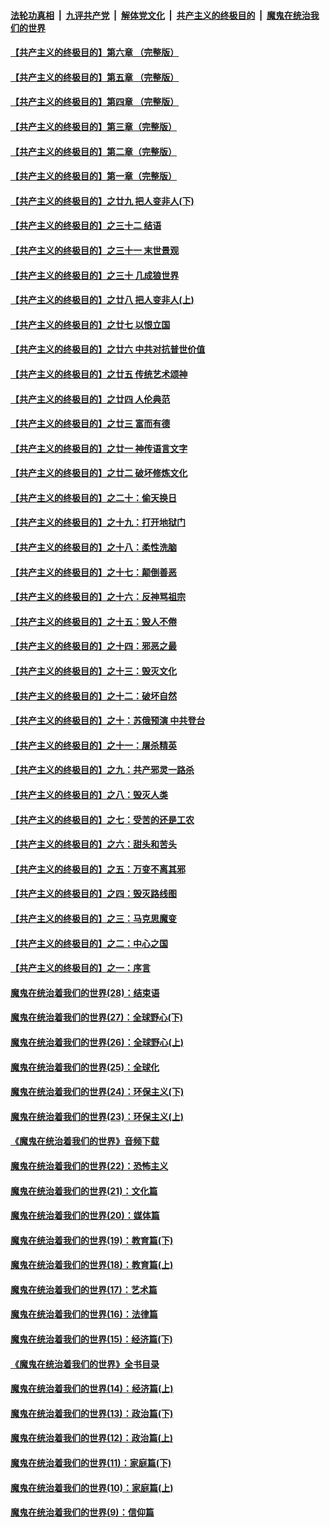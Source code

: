 ####  [法轮功真相](../../../../basic/blob/master/README.md?t=08262052) &nbsp;|&nbsp; [九评共产党](../../../../9ping.md/blob/master/README.md?t=08262052) &nbsp;|&nbsp; [解体党文化](../../../../jtdwh.md/blob/master/README.md?t=08262052)  &nbsp;|&nbsp; [共产主义的终极目的](../../../../gczydzjmd.md/blob/master/README.md?t=08262052) &nbsp;|&nbsp; [魔鬼在统治我们的世界](../../../../mgztzwmdsj.md/blob/master/README.md?t=08262052) 

#### [【共产主义的终极目的】第六章 （完整版）](../pages/nsc422/n11428913.md?t=08262052) 

#### [【共产主义的终极目的】第五章 （完整版）](../pages/nsc422/n11428912.md?t=08262052) 

#### [【共产主义的终极目的】第四章 （完整版）](../pages/nsc422/n11428907.md?t=08262052) 

#### [【共产主义的终极目的】第三章（完整版）](../pages/nsc422/n11428848.md?t=08262052) 

#### [【共产主义的终极目的】第二章（完整版）](../pages/nsc422/n11428831.md?t=08262052) 

#### [【共产主义的终极目的】第一章（完整版）](../pages/nsc422/n11417651.md?t=08262052) 

#### [【共产主义的终极目的】之廿九 把人变非人(下)](../pages/nsc422/n11344140.md?t=08262052) 

#### [【共产主义的终极目的】之三十二 结语](../pages/nsc422/n11360535.md?t=08262052) 

#### [【共产主义的终极目的】之三十一 末世景观](../pages/nsc422/n11351129.md?t=08262052) 

#### [【共产主义的终极目的】之三十 几成狼世界](../pages/nsc422/n11348280.md?t=08262052) 

#### [【共产主义的终极目的】之廿八 把人变非人(上)](../pages/nsc422/n11340492.md?t=08262052) 

#### [【共产主义的终极目的】之廿七 以恨立国](../pages/nsc422/n11336944.md?t=08262052) 

#### [【共产主义的终极目的】之廿六 中共对抗普世价值](../pages/nsc422/n11324785.md?t=08262052) 

#### [【共产主义的终极目的】之廿五 传统艺术颂神](../pages/nsc422/n11296396.md?t=08262052) 

#### [【共产主义的终极目的】之廿四 人伦典范](../pages/nsc422/n11296397.md?t=08262052) 

#### [【共产主义的终极目的】之廿三 富而有德](../pages/nsc422/n11283598.md?t=08262052) 

#### [【共产主义的终极目的】之廿一 神传语言文字](../pages/nsc422/n11263265.md?t=08262052) 

#### [【共产主义的终极目的】之廿二 破坏修炼文化](../pages/nsc422/n11245728.md?t=08262052) 

#### [【共产主义的终极目的】之二十：偷天换日](../pages/nsc422/n11238846.md?t=08262052) 

#### [【共产主义的终极目的】之十九：打开地狱门](../pages/nsc422/n11206376.md?t=08262052) 

#### [【共产主义的终极目的】之十八：柔性洗脑](../pages/nsc422/n11199994.md?t=08262052) 

#### [【共产主义的终极目的】之十七：颠倒善恶](../pages/nsc422/n11179782.md?t=08262052) 

#### [【共产主义的终极目的】之十六：反神骂祖宗](../pages/nsc422/n11166798.md?t=08262052) 

#### [【共产主义的终极目的】之十五：毁人不倦](../pages/nsc422/n11166792.md?t=08262052) 

#### [【共产主义的终极目的】之十四：邪恶之最](../pages/nsc422/n11150249.md?t=08262052) 

#### [【共产主义的终极目的】之十三：毁灭文化](../pages/nsc422/n11135227.md?t=08262052) 

#### [【共产主义的终极目的】之十二：破坏自然](../pages/nsc422/n11135214.md?t=08262052) 

#### [【共产主义的终极目的】之十：苏俄预演 中共登台](../pages/nsc422/n11118424.md?t=08262052) 

#### [【共产主义的终极目的】之十一：屠杀精英](../pages/nsc422/n11118442.md?t=08262052) 

#### [【共产主义的终极目的】之九：共产邪灵一路杀](../pages/nsc422/n11114139.md?t=08262052) 

#### [【共产主义的终极目的】之八：毁灭人类](../pages/nsc422/n11108503.md?t=08262052) 

#### [【共产主义的终极目的】之七：受苦的还是工农](../pages/nsc422/n11101809.md?t=08262052) 

#### [【共产主义的终极目的】之六：甜头和苦头](../pages/nsc422/n11096971.md?t=08262052) 

#### [【共产主义的终极目的】之五：万变不离其邪](../pages/nsc422/n11091285.md?t=08262052) 

#### [【共产主义的终极目的】之四：毁灭路线图](../pages/nsc422/n11086284.md?t=08262052) 

#### [【共产主义的终极目的】之三：马克思魔变](../pages/nsc422/n11061941.md?t=08262052) 

#### [【共产主义的终极目的】之二：中心之国](../pages/nsc422/n11047728.md?t=08262052) 

#### [【共产主义的终极目的】之一：序言](../pages/nsc422/n11086077.md?t=08262052) 

#### [魔鬼在统治着我们的世界(28)：结束语](../pages/nsc422/n10936246.md?t=08262052) 

#### [魔鬼在统治着我们的世界(27)：全球野心(下)](../pages/nsc422/n10928319.md?t=08262052) 

#### [魔鬼在统治着我们的世界(26)：全球野心(上)](../pages/nsc422/n10900318.md?t=08262052) 

#### [魔鬼在统治着我们的世界(25)：全球化](../pages/nsc422/n10788205.md?t=08262052) 

#### [魔鬼在统治着我们的世界(24)：环保主义(下)](../pages/nsc422/n10695307.md?t=08262052) 

#### [魔鬼在统治着我们的世界(23)：环保主义(上)](../pages/nsc422/n10688613.md?t=08262052) 

#### [《魔鬼在统治着我们的世界》音频下载](../pages/nsc422/n10635553.md?t=08262052) 

#### [魔鬼在统治着我们的世界(22)：恐怖主义](../pages/nsc422/n10614727.md?t=08262052) 

#### [魔鬼在统治着我们的世界(21)：文化篇](../pages/nsc422/n10597706.md?t=08262052) 

#### [魔鬼在统治着我们的世界(20)：媒体篇](../pages/nsc422/n10586579.md?t=08262052) 

#### [魔鬼在统治着我们的世界(19)：教育篇(下)](../pages/nsc422/n10564808.md?t=08262052) 

#### [魔鬼在统治着我们的世界(18)：教育篇(上)](../pages/nsc422/n10526970.md?t=08262052) 

#### [魔鬼在统治着我们的世界(17)：艺术篇](../pages/nsc422/n10499093.md?t=08262052) 

#### [魔鬼在统治着我们的世界(16)：法律篇](../pages/nsc422/n10485969.md?t=08262052) 

#### [魔鬼在统治着我们的世界(15)：经济篇(下)](../pages/nsc422/n10469975.md?t=08262052) 

#### [《魔鬼在统治着我们的世界》全书目录](../pages/nsc422/n10464261.md?t=08262052) 

#### [魔鬼在统治着我们的世界(14)：经济篇(上)](../pages/nsc422/n10457370.md?t=08262052) 

#### [魔鬼在统治着我们的世界(13)：政治篇(下)](../pages/nsc422/n10448270.md?t=08262052) 

#### [魔鬼在统治着我们的世界(12)：政治篇(上)](../pages/nsc422/n10444576.md?t=08262052) 

#### [魔鬼在统治着我们的世界(11)：家庭篇(下)](../pages/nsc422/n10440961.md?t=08262052) 

#### [魔鬼在统治着我们的世界(10)：家庭篇(上)](../pages/nsc422/n10435448.md?t=08262052) 

#### [魔鬼在统治着我们的世界(9)：信仰篇](../pages/nsc422/n10432159.md?t=08262052) 

